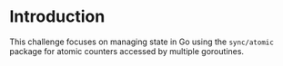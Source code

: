 # Introduction

This challenge focuses on managing state in Go using the `sync/atomic` package for atomic counters accessed by multiple goroutines.
